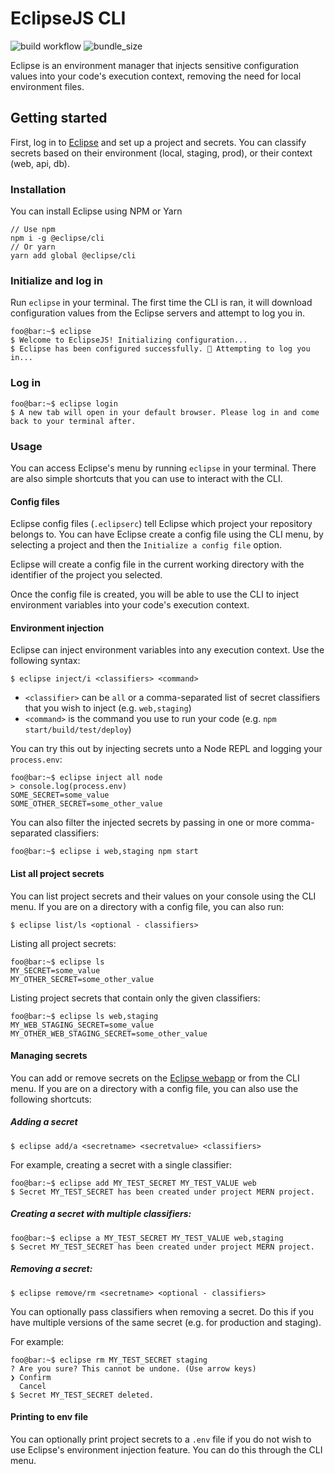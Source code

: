 # EclipseJS CLI

![build workflow](https://github.com/DLesage25/Eclipse-CLI/actions/workflows/build-and-lint.yml/badge.svg)
![bundle_size](https://img.shields.io/bundlephobia/min/@eclipsejs/cli)

Eclipse is an environment manager that injects sensitive configuration values into your code's execution context, removing the need for local environment files.

## Getting started

First, log in to [Eclipse](https://eclipsejs.io) and set up a project and secrets. You can classify secrets based on their environment (local, staging, prod), or their context (web, api, db).

### Installation

You can install Eclipse using NPM or Yarn

```
// Use npm
npm i -g @eclipse/cli
// Or yarn
yarn add global @eclipse/cli
```

### Initialize and log in

Run `eclipse` in your terminal. The first time the CLI is ran, it will download configuration values from the Eclipse servers and attempt to log you in.

```console
foo@bar:~$ eclipse
$ Welcome to EclipseJS! Initializing configuration...
$ Eclipse has been configured successfully. 🚀 Attempting to log you in...
```

### Log in

```console
foo@bar:~$ eclipse login
$ A new tab will open in your default browser. Please log in and come back to your terminal after.
```

### Usage

You can access Eclipse's menu by running `eclipse` in your terminal. There are also simple shortcuts that you can use to interact with the CLI.

#### Config files

Eclipse config files (`.eclipserc`) tell Eclipse which project your repository belongs to. You can have Eclipse create a config file using the CLI menu, by selecting a project and then the `Initialize a config file` option.

Eclipse will create a config file in the current working directory with the identifier of the project you selected.

Once the config file is created, you will be able to use the CLI to inject environment variables into your code's execution context.

#### Environment injection

Eclipse can inject environment variables into any execution context. Use the following syntax:

```console
$ eclipse inject/i <classifiers> <command>
```

-   `<classifier>` can be `all` or a comma-separated list of secret classifiers that you wish to inject (e.g. `web,staging`)
-   `<command>` is the command you use to run your code (e.g. `npm start/build/test/deploy`)

You can try this out by injecting secrets unto a Node REPL and logging your `process.env`:

```console
foo@bar:~$ eclipse inject all node
> console.log(process.env)
SOME_SECRET=some_value
SOME_OTHER_SECRET=some_other_value
```

You can also filter the injected secrets by passing in one or more comma-separated classifiers:

```console
foo@bar:~$ eclipse i web,staging npm start
```

#### List all project secrets

You can list project secrets and their values on your console using the CLI menu. If you are on a directory with a config file, you can also run:

```console
$ eclipse list/ls <optional - classifiers>
```

Listing all project secrets:

```console
foo@bar:~$ eclipse ls
MY_SECRET=some_value
MY_OTHER_SECRET=some_other_value
```

Listing project secrets that contain only the given classifiers:

```console
foo@bar:~$ eclipse ls web,staging
MY_WEB_STAGING_SECRET=some_value
MY_OTHER_WEB_STAGING_SECRET=some_other_value
```

#### Managing secrets

You can add or remove secrets on the [Eclipse webapp](https://eclipsejs.io) or from the CLI menu. If you are on a directory with a config file, you can also use the following shortcuts:

##### Adding a secret

```console
$ eclipse add/a <secretname> <secretvalue> <classifiers>
```

For example, creating a secret with a single classifier:

```console
foo@bar:~$ eclipse add MY_TEST_SECRET MY_TEST_VALUE web
$ Secret MY_TEST_SECRET has been created under project MERN project.
```

##### Creating a secret with multiple classifiers:

```console
foo@bar:~$ eclipse a MY_TEST_SECRET MY_TEST_VALUE web,staging
$ Secret MY_TEST_SECRET has been created under project MERN project.
```

##### Removing a secret:

```console
$ eclipse remove/rm <secretname> <optional - classifiers>
```

You can optionally pass classifiers when removing a secret. Do this if you have multiple versions of the same secret (e.g. for production and staging).

For example:

```console
foo@bar:~$ eclipse rm MY_TEST_SECRET staging
? Are you sure? This cannot be undone. (Use arrow keys)
❯ Confirm
  Cancel
$ Secret MY_TEST_SECRET deleted.
```

#### Printing to env file

You can optionally print project secrets to a `.env` file if you do not wish to use Eclipse's environment injection feature. You can do this through the CLI menu.
